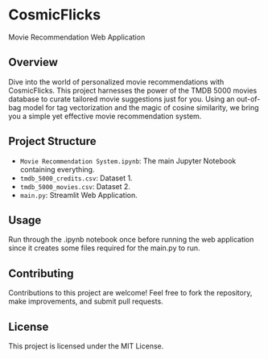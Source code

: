 # CosmicFlicks
Movie Recommendation Web Application

## Overview
Dive into the world of personalized movie recommendations with CosmicFlicks. This project harnesses the power of the TMDB 5000 movies database to curate tailored movie suggestions just for you. Using an out-of-bag model for tag vectorization and the magic of cosine similarity, we bring you a simple yet effective movie recommendation system.

## Project Structure
- `Movie Recommendation System.ipynb`: The main Jupyter Notebook containing everything.
- `tmdb_5000_credits.csv`: Dataset 1.
- `tmdb_5000_movies.csv`: Dataset 2.
- `main.py`: Streamlit Web Application.

## Usage
Run through the .ipynb notebook once before running the web application since it creates some files required for the main.py to run.

## Contributing
Contributions to this project are welcome! Feel free to fork the repository, make improvements, and submit pull requests.

## License
This project is licensed under the MIT License.